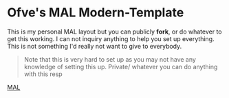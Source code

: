 # Ofve's MAL Modern-Template
This is my personal MAL layout but you can publicly **fork**, or do whatever to get this working. I can not inquiry anything to help you set up everything. This is not something I'd really not want to give to everybody.
> Note that this is very hard to set up as you may not have any knowledge of setting this up.
Private/ whatever you can do anything with this resp

[MAL](https://pages.github.com/)
